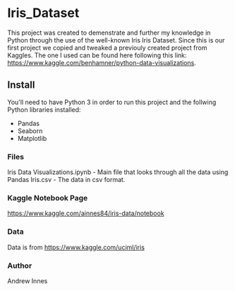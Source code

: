 # Iris_Dataset

This project was created to demenstrate and further my knowledge in Python through the use of the well-known Iris
Iris Dataset.  Since this is our first project we copied and tweaked a previouly created project from Kaggles.
The one I used can be found here following this link: https://www.kaggle.com/benhamner/python-data-visualizations.

## Install

You'll need to have Python 3 in order to run this project and the follwing Python libraries installed:
* Pandas
* Seaborn
* Matplotlib

### Files

Iris Data Visualizations.ipynb - Main file that looks through all the data using Pandas
Iris.csv - The data in csv format.

### Kaggle Notebook Page

https://www.kaggle.com/ainnes84/iris-data/notebook

### Data

Data is from https://www.kaggle.com/uciml/iris

### Author
Andrew Innes
